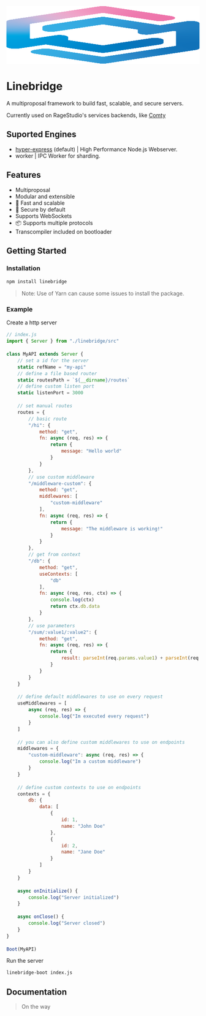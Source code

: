 <img 
    src="https://raw.githubusercontent.com/ragestudio/linebridge/refs/heads/master/resources/linebridge-color-b.svg" 
    width="100%" 
    height="150px"
/>
# Linebridge
A multiproposal framework to build fast, scalable, and secure servers.

Currently used on RageStudio's services backends, like [Comty](https://github.com/ragestudio/comty)

## Suported Engines
- [hyper-express](https://github.com/kartikk221/hyper-express) (default) | High Performance Node.js Webserver.
- worker | IPC Worker for sharding.

## Features
- Multiproposal
- Modular and extensible
- 🚀 Fast and scalable
- 🔐 Secure by default
- Supports WebSockets
- 📦 Supports multiple protocols
- Transcompiler included on bootloader

## Getting Started
### Installation
```bash
npm install linebridge
```
> Note: Use of Yarn can cause some issues to install the package.

### Example
Create a http server
```js
// index.js
import { Server } from "./linebridge/src"

class MyAPI extends Server {
    // set a id for the server
    static refName = "my-api"
    // define a file based router
    static routesPath = `${__dirname}/routes`
    // define custom listen port
    static listenPort = 3000

    // set manual routes
    routes = {
        // basic route
        "/hi": {
            method: "get",
            fn: async (req, res) => {
                return {
                    message: "Hello world"
                }
            }
        },
        // use custom middleware
        "/middleware-custom": {
            method: "get",
            middlewares: [
                "custom-middleware"
            ],
            fn: async (req, res) => {
                return {
                    message: "The middleware is working!"
                }
            }
        },
        // get from context
        "/db": {
            method: "get",
            useContexts: [
                "db"
            ],
            fn: async (req, res, ctx) => {
                console.log(ctx)
                return ctx.db.data
            }
        },
        // use parameters
        "/sum/:value1/:value2": {
            method: "get",
            fn: async (req, res) => {
                return {
                    result: parseInt(req.params.value1) + parseInt(req.params.value2)
                }
            }
        }
    }

    // define default middlewares to use on every request
    useMiddlewares = [
        async (req, res) => {
            console.log("Im executed every request")
        }
    ]

    // you can also define custom middlewares to use on endpoints
    middlewares = {
        "custom-middleware": async (req, res) => {
            console.log("Im a custom middleware")
        }
    }

    // define custom contexts to use on endpoints
    contexts = {
        db: {
            data: [
                {
                    id: 1,
                    name: "John Doe"
                },
                {
                    id: 2,
                    name: "Jane Doe"
                }
            ]
        }
    }

    async onInitialize() {
        console.log("Server initialized")
    }

    async onClose() {
        console.log("Server closed")
    }
}

Boot(MyAPI)
```
Run the server
```bash
linebridge-boot index.js
```

## Documentation
> On the way
<!-- For more information, please visit the [documentation](https://docs.linebridge.com). -->
